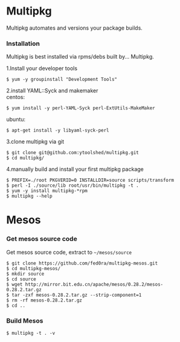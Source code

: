 # Multipkg 

Multipkg automates and versions your package builds.

### Installation

Multipkg is best installed via rpms/debs built by... Multipkg.

1.Install your developer tools

```
$ yum -y groupinstall "Development Tools"
```

2.install YAML::Syck and makemaker  
centos:  
```
$ yum install -y perl-YAML-Syck perl-ExtUtils-MakeMaker
```  
ubuntu:  
```
$ apt-get install -y libyaml-syck-perl
```

3.clone multipkg via git

```
$ git clone git@github.com:ytoolshed/multipkg.git  
$ cd multipkg/
```

4.manually build and install your first multipkg package

```
$ PREFIX=./root PKGVERID=0 INSTALLDIR=source scripts/transform  
$ perl -I ./source/lib root/usr/bin/multipkg -t .  
$ yum -y install multipkg-*rpm  
$ multipkg --help
```
# Mesos
### Get mesos source code
Get mesos source code, extract to `~/mesos/source`

```
$ git clone https://github.com/fed0ra/multipkg-mesos.git  
$ cd multipkg-mesos/  
$ mkdir source  
$ cd source  
$ wget http://mirror.bit.edu.cn/apache/mesos/0.28.2/mesos-0.28.2.tar.gz  
$ tar -zxf mesos-0.28.2.tar.gz --strip-component=1  
$ rm -rf mesos-0.28.2.tar.gz  
$ cd ..
```
### Build Mesos

```
$ multipkg -t . -v
```
